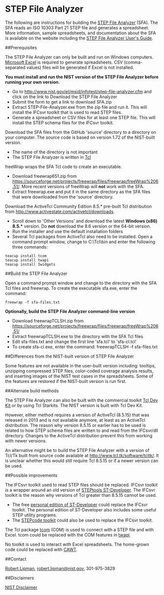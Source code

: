 # STEP File Analyzer

The following are instructions for building the [STEP File Analyzer](http://www.nist.gov/el/msid/infotest/step-file-analyzer.cfm) (SFA).  The SFA reads an ISO 10303 Part 21 STEP file and generates a spreadsheet.  More information, sample spreadsheets, and documentation about the SFA is available on the website including the [STEP File Analyzer User's Guide](http://dx.doi.org/10.6028/NIST.IR.8122).

##Prerequisites

The STEP File Analyzer can only be built and run on Windows computers.  [Microsoft Excel](https://products.office.com/excel) is required to generate spreadsheets.  CSV (comma-separated values) files will be generated if Excel is not installed.  

**You must install and run the NIST version of the STEP File Analyzer before running your own version.**

- Go to <http://www.nist.gov/el/msid/infotest/step-file-analyzer.cfm> and click on the link to Download the STEP File Analyzer
- Submit the form to get a link to download SFA.zip
- Extract STEP-File-Analyzer.exe from the zip file and run it.  This will install the IFCsvr toolkit that is used to read STEP files.
- Generate a spreadsheet or CSV files for at least one STEP file.  This will install the STEP schema files for the IFCsvr toolkit.  

Download the SFA files from the GitHub 'source' directory to a directory on your computer.  The source code is based on version 1.72 of the NIST-built version.

- The name of the directory is not important
- The STEP File Analyzer is written in [Tcl](https://www.tcl.tk/)

freeWrap wraps the SFA Tcl code to create an executable.

- Download freewrap651.zip from <https://sourceforge.net/projects/freewrap/files/freewrap/freeWrap%206.51/>.  More recent versions of freeWrap will **not** work with the SFA.
- Extract freewrap.exe and put it in the same directory as the SFA files that were downloaded from the 'source' directory.

Download the ActiveTcl Community Edition 8.5.\* pre-built Tcl distribution from <http://www.activestate.com/activetcl/downloads>.

- Scroll down to 'Other Versions' and download the latest **Windows (x86) 8.5.\*** version.  Do **not** download the 8.6 version or the 64-bit version.
- Run the installer and use the default installation folders
- Several Tcl packages from ActiveTcl also need to be installed.  Open a command prompt window, change to C:\\Tcl\\bin and enter the following three commands:

```
teacup install tcom
teacup install twapi
teacup install Iwidgets
```

##Build the STEP File Analyzer

Open a command prompt window and change to the directory with the SFA Tcl files and freewrap.  To create the executable sfa.exe, enter the command:

```
freewrap -f sfa-files.txt
```

**Optionally, build the STEP File Analyzer command-line version**

- Download freewrapTCLSH.zip from <https://sourceforge.net/projects/freewrap/files/freewrap/freeWrap%206.51/>
- Extract freewrapTCLSH.exe to the directory with the SFA Tcl files
- Edit sfa-files.txt and change the first line 'sfa.tcl' to 'sfa-cl.tcl'
- To create sfa-cl.exe, enter the command: freewrapTCLSH -f sfa-files.txt

##Differences from the NIST-built version of STEP File Analyzer

Some features are not available in the user-built version including: tooltips, unzipping compressed STEP files, color-coded coverage analysis results, and inserting images of the NIST test cases in the spreadsheets.  Some of the features are restored if the NIST-built version is run first.

##Alternate build methods

The STEP File Analyzer can also be built with the commercial toolkit [Tcl Dev Kit](<http://www.activestate.com/tcl-dev-kit>) or by using Tcl Starkits.  The NIST version is built with Tcl Dev Kit.

However, either method requires a version of ActiveTcl (8.5.15) that was released in 2013 and is not available anymore, at least as an ActiveTcl distribution.  The reason why version 8.5.15 or earlier has to be used is related to how STEP schema files are written to and read from the IFCsvr/dll directory.  Changes to the ActiveTcl distribution prevent this from working with newer versions.

An alternative might be to build the STEP File Analyzer with a version of Tcl/Tk built from source code available at <http://www.tcl.tk/software/tcltk/>.  It is unclear whether this would still require Tcl 8.5.15 or if a newer version can be used.

##Possible improvements

The IFCsvr toolkit used to read STEP files should be replaced.  IFCsvr toolkit is a wrapper around an old version of [STEPtools ST-Developer](http://www.steptools.com/products/stdev/).  The IFCsvr toolkit is the reason why versions of Tcl greater than 8.5.15 cannot be used.

- The free [personal edition of ST-Developer](http://www.steptools.com/products/stdev/personal.html) could replace the IFCsvr toolkit.  The personal edition of ST-Developer also includes some useful STEP utility programs.
- The [STEPcode toolkit](http://stepcode.org/) could also be used to replace the IFCsvr toolkit.

The Tcl package [tcom](http://wiki.tcl.tk/1821) (COM) is used to connect with a STEP file and with Excel.  tcom could be replaced with the COM features in [twapi](http://twapi.magicsplat.com/).

No toolkit is used to interact with Excel spreadsheets.  The home-grown code could be replaced with [CAWT](http://www.posoft.de/html/extCawt.html).

##Contact

[Robert Lipman](http://www.nist.gov/el/msid/infotest/rlipman.cfm), <robert.lipman@nist.gov>, 301-975-3829

##Disclaimers

[NIST Disclaimer](http://www.nist.gov/public_affairs/disclaimer.cfm)
